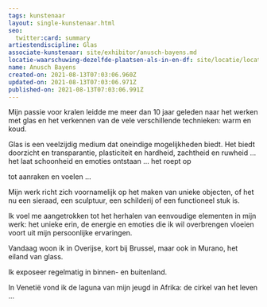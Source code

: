 ```yaml
---
tags: kunstenaar
layout: single-kunstenaar.html
seo:
  twitter:card: summary
artiestendiscipline: Glas
associate-kunstenaar: site/exhibitor/anusch-bayens.md
locatie-waarschuwing-dezelfde-plaatsen-als-in-en-df: site/locatie/locatie-van-patricia-widmer.md
name: Anusch Bayens
created-on: 2021-08-13T07:03:06.960Z
updated-on: 2021-08-13T07:03:06.971Z
published-on: 2021-08-13T07:03:06.991Z
---
```

<!--StartFragment-->

Mijn passie voor kralen leidde me meer dan 10 jaar geleden naar het werken met glas en het verkennen van de vele verschillende technieken: warm en koud.



Glas is een veelzijdig medium dat oneindige mogelijkheden biedt. Het biedt doorzicht en transparantie, plasticiteit en hardheid, zachtheid en ruwheid ... het laat schoonheid en emoties ontstaan ... het roept op

tot aanraken en voelen ...



Mijn werk richt zich voornamelijk op het maken van unieke objecten, of het nu een sieraad, een sculptuur, een schilderij of een functioneel stuk is.



Ik voel me aangetrokken tot het herhalen van eenvoudige elementen in mijn werk: het unieke erin, de energie en emoties die ik wil overbrengen vloeien voort uit mijn persoonlijke ervaringen.



Vandaag woon ik in Overijse, kort bij Brussel, maar ook in Murano, het eiland van glass. 

Ik exposeer regelmatig in binnen- en buitenland.

In Venetië vond ik de laguna van mijn jeugd in Afrika: de cirkel van het leven ...



<!--EndFragment-->